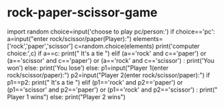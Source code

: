 # rock-paper-scissor-game
import random
choice=input('choose to play pc/person:')
if choice=='pc':
    a=input("enter rock/scissor/paper(Player):")
    elements=['rock','paper','scissor']
    c=random.choice(elements)
    print('computer choice:',c)
    if a==c:
        print(" It's a tie ")
    elif (a=='rock' and c=='paper') or (a=='scissor' and c=='paper') or (a=='rock' and c=='scissor') :
        print('You won')
    else:
        print('You lose')
else:
    p1=input("Player 1(enter rock/scissor/paper):")
    p2=input("Player 2(enter rock/scissor/paper):")
    if p1==p2:
        print(" It's a tie ")
    elif (p1=='rock' and p2=='paper') or (p1=='scissor' and p2=='paper') or (p1=='rock' and p2=='scissor') :
        print(" Player 1 wins")
    else:
        print("Player 2 wins")

